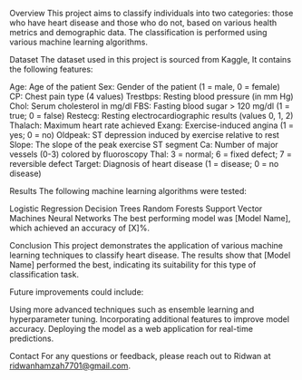 Overview
This project aims to classify individuals into two categories: those who have heart disease and those who do not, based on various health metrics and demographic data. The classification is performed using various machine learning algorithms.

Dataset
The dataset used in this project is sourced from Kaggle, It contains the following features:

Age: Age of the patient
Sex: Gender of the patient (1 = male, 0 = female)
CP: Chest pain type (4 values)
Trestbps: Resting blood pressure (in mm Hg)
Chol: Serum cholesterol in mg/dl
FBS: Fasting blood sugar > 120 mg/dl (1 = true; 0 = false)
Restecg: Resting electrocardiographic results (values 0, 1, 2)
Thalach: Maximum heart rate achieved
Exang: Exercise-induced angina (1 = yes; 0 = no)
Oldpeak: ST depression induced by exercise relative to rest
Slope: The slope of the peak exercise ST segment
Ca: Number of major vessels (0-3) colored by fluoroscopy
Thal: 3 = normal; 6 = fixed defect; 7 = reversible defect
Target: Diagnosis of heart disease (1 = disease; 0 = no disease)

Results
The following machine learning algorithms were tested:

Logistic Regression
Decision Trees
Random Forests
Support Vector Machines
Neural Networks
The best performing model was [Model Name], which achieved an accuracy of [X]%.

Conclusion
This project demonstrates the application of various machine learning techniques to classify heart disease. The results show that [Model Name] performed the best, indicating its suitability for this type of classification task.

Future improvements could include:

Using more advanced techniques such as ensemble learning and hyperparameter tuning.
Incorporating additional features to improve model accuracy.
Deploying the model as a web application for real-time predictions.


Contact
For any questions or feedback, please reach out to Ridwan at ridwanhamzah7701@gmail.com.
